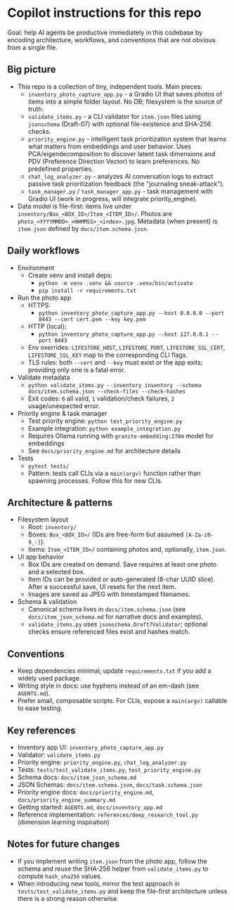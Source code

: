 # Copilot instructions for this repo

Goal: help AI agents be productive immediately in this codebase by encoding architecture, workflows, and conventions that are not obvious from a single file.

## Big picture

- This repo is a collection of tiny, independent tools. Main pieces:
  - `inventory_photo_capture_app.py` - a Gradio UI that saves photos of items into a simple folder layout. No DB; filesystem is the source of truth.
  - `validate_items.py` - a CLI validator for `item.json` files using `jsonschema` (Draft-07) with optional file-existence and SHA-256 checks.
  - `priority_engine.py` - intelligent task prioritization system that learns what matters from embeddings and user behavior. Uses PCA/eigendecomposition to discover latent task dimensions and PDV (Preference Direction Vector) to learn preferences. No predefined properties.
  - `chat_log_analyzer.py` - analyzes AI conversation logs to extract passive task prioritization feedback (the "journaling sneak-attack").
  - `task_manager.py` / `task_manager_app.py` - task management with Gradio UI (work in progress, will integrate priority_engine).
- Data model is file-first: items live under `inventory/Box_<BOX_ID>/Item_<ITEM_ID>/`. Photos are `photo_<YYYYMMDD>_<HHMMSS>_<index>.jpg`. Metadata (when present) is `item.json` defined by `docs/item.schema.json`.

## Daily workflows

- Environment
  - Create venv and install deps:
    - `python -m venv .venv && source .venv/bin/activate`
    - `pip install -r requirements.txt`
- Run the photo app
  - HTTPS:
    - `python inventory_photo_capture_app.py --host 0.0.0.0 --port 8443 --cert cert.pem --key key.pem`
  - HTTP (local):
    - `python inventory_photo_capture_app.py --host 127.0.0.1 --port 8443`
  - Env overrides: `LIFESTORE_HOST`, `LIFESTORE_PORT`, `LIFESTORE_SSL_CERT`, `LIFESTORE_SSL_KEY` map to the corresponding CLI flags.
  - TLS rules: both `--cert` and `--key` must exist or the app exits; providing only one is a fatal error.
- Validate metadata
  - `python validate_items.py --inventory inventory --schema docs/item.schema.json --check-files --check-hashes`
  - Exit codes: `0` all valid, `1` validation/check failures, `2` usage/unexpected error.
- Priority engine & task manager
  - Test priority engine: `python test_priority_engine.py`
  - Example integration: `python example_integration.py`
  - Requires Ollama running with `granite-embedding:278m` model for embeddings
  - See `docs/priority_engine.md` for architecture details
- Tests
  - `pytest tests/`
  - Pattern: tests call CLIs via a `main(argv)` function rather than spawning processes. Follow this for new CLIs.

## Architecture & patterns

- Filesystem layout
  - Root: `inventory/`
  - Boxes: `Box_<BOX_ID>/` (IDs are free-form but assumed `[A-Za-z0-9_-]`).
  - Items: `Item_<ITEM_ID>/` containing photos and, optionally, `item.json`.
- UI app behavior
  - Box IDs are created on demand. Save requires at least one photo and a selected box.
  - Item IDs can be provided or auto-generated (8-char UUID slice). After a successful save, UI resets for the next item.
  - Images are saved as JPEG with timestamped filenames.
- Schema & validation
  - Canonical schema lives in `docs/item.schema.json` (see `docs/item_json_schema.md` for narrative docs and examples).
  - `validate_items.py` uses `jsonschema.Draft7Validator`; optional checks ensure referenced files exist and hashes match.

## Conventions

- Keep dependencies minimal; update `requirements.txt` if you add a widely used package.
- Writing style in docs: use hyphens instead of an em-dash (see `AGENTS.md`).
- Prefer small, composable scripts. For CLIs, expose a `main(argv)` callable to ease testing.

## Key references

- Inventory app UI: `inventory_photo_capture_app.py`
- Validator: `validate_items.py`
- Priority engine: `priority_engine.py`, `chat_log_analyzer.py`
- Tests: `tests/test_validate_items.py`, `test_priority_engine.py`
- Schema docs: `docs/item_json_schema.md`
- JSON Schemas: `docs/item.schema.json`, `docs/task.schema.json`
- Priority engine docs: `docs/priority_engine.md`, `docs/priority_engine_summary.md`
- Getting started: `AGENTS.md`, `docs/inventory_app.md`
- Reference implementation: `references/deep_research_tool.py` (dimension learning inspiration)

## Notes for future changes

- If you implement writing `item.json` from the photo app, follow the schema and reuse the SHA-256 helper from `validate_items.py` to compute `hash_sha256` values.
- When introducing new tools, mirror the test approach in `tests/test_validate_items.py` and keep the file-first architecture unless there is a strong reason otherwise.

